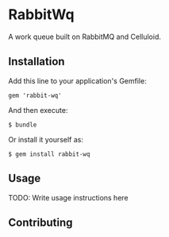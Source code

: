 # RabbitWq

A work queue built on RabbitMQ and Celluloid.


## Installation

Add this line to your application's Gemfile:

    gem 'rabbit-wq'

And then execute:

    $ bundle

Or install it yourself as:

    $ gem install rabbit-wq


## Usage

TODO: Write usage instructions here


## Contributing

